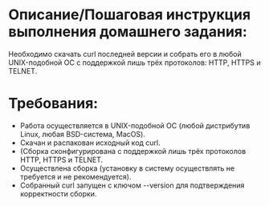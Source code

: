 # Описание/Пошаговая инструкция выполнения домашнего задания:
Необходимо скачать curl последней версии и собрать его в любой UNIX-подобной ОС с поддержкой лишь трёх протоколов: HTTP, HTTPS и TELNET.

# Требования:
* Работа осуществляется в UNIX-подобной ОС (любой дистрибутив Linux, любая BSD-система, MacOS).
* Скачан и распакован исходный код curl.
* (Сборка сконфигурирована с поддержкой лишь трёх протоколов HTTP, HTTPS и TELNET.
* Осуществлена сборка (установку в систему осуществлять не требуется и не рекомендуется).
* Собранный curl запущен с ключом --version для подтверждения корректности сборки.